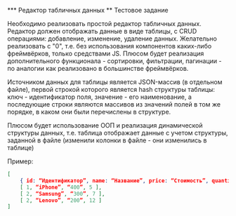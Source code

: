 *** Редактор табличных данных
** Тестовое задание

Необходимо реализовать простой редактор табличных данных. 
Редактор должен отображать данные в виде таблицы, с CRUD операциями: добавление, изменение, удаление данных.
Желательно реализовать с "0", т.е. без использования компонентов каких-либо фреймвёрков, только средствами JS.
Плюсом будет реализация дополнительного функционала - сортировки, фильтрации, пагинации - по аналогии как реализовано 
в большинстве фреймвёрков.

Источником данных для таблицы является JSON-массив (в отдельном файле), первой строкой которого является 
hash структуры таблицы: ключ - идентификатор поля, значение - его наименование,
а последующие строки являются массивов из значений полей в том же порядке, в каком они были перечислены в структуре.

Плюсом будет использование ООП и реализация динамической структуры данных, т.е. таблица отображает данные с учетом структуры, 
заданной в файле (изменили колонки в файле - они изменились в таблице)


Пример:

```JSON
[
    { id: “Идентификатор”, name: “Название”, price: “Стоимость”, quantity: “Количество” },
    [ 1, “iPhone”, “400”, 5 ],
    [ 2, “Samsung”, “300”, 7 ],
    [ 2, “Lenovo”, “200”, 12 ] 
]
```